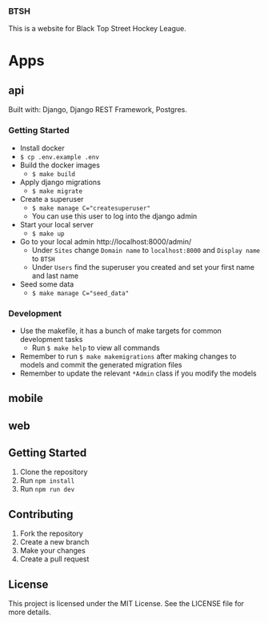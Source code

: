 ### BTSH

This is a website for Black Top Street Hockey League.

# Apps

## api

Built with: Django, Django REST Framework, Postgres.

### Getting Started

* Install docker
* `$ cp .env.example .env`
* Build the docker images
  * `$ make build`
* Apply django migrations
  * `$ make migrate`
* Create a superuser
  * `$ make manage C="createsuperuser"`
  * You can use this user to log into the django admin
* Start your local server
  * `$ make up`
* Go to your local admin http://localhost:8000/admin/
  * Under `Sites` change `Domain name` to `localhost:8000` and `Display name` to `BTSH`
  * Under `Users` find the superuser you created and set your first name and last name
* Seed some data
  * `$ make manage C="seed_data"`

### Development

* Use the makefile, it has a bunch of make targets for common development tasks
  * Run `$ make help` to view all commands
* Remember to run `$ make makemigrations` after making changes to models and commit the generated migration files
* Remember to update the relevant `*Admin` class if you modify the models

## mobile

## web

## Getting Started

1. Clone the repository
2. Run `npm install`
3. Run `npm run dev`

## Contributing

1. Fork the repository
2. Create a new branch
3. Make your changes
4. Create a pull request

## License

This project is licensed under the MIT License. See the LICENSE file for more details.
